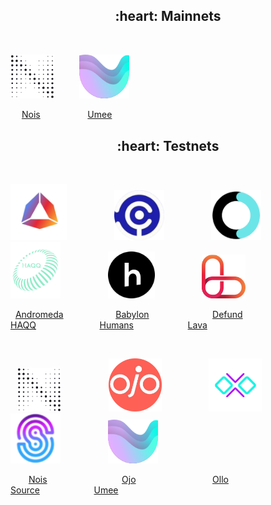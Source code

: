 <h2 align="center">:heart: Mainnets</h2>

<p>&nbsp;</p>

<img src="https://raw.githubusercontent.com/ShKmTr/test2/main/nois_black.svg" width="70"> &emsp; &emsp; <img src="https://raw.githubusercontent.com/ShKmTr/test2/main/umee.svg" width="80">

&emsp; [Nois](mainnets/nois/) &emsp; &emsp; &emsp; &emsp; [Umee](mainnets/umee/)

<h2 align="center">:heart: Testnets</h2>

<p>&nbsp;</p>

<img src="https://raw.githubusercontent.com/ShKmTr/test2/main/andromeda.png" width="90"> &emsp; &emsp; &emsp; &emsp; <img src="https://raw.githubusercontent.com/ShKmTr/test2/main/babylon.png" width="80"> &emsp; &emsp; &emsp; &emsp; <img src="https://raw.githubusercontent.com/ShKmTr/test2/main/defund.png" width="80"> &emsp; &emsp; &emsp; &emsp; <img src="https://raw.githubusercontent.com/ShKmTr/test2/main/haqq.svg" width="80"> &emsp; &emsp; &emsp; &emsp; <img src="https://raw.githubusercontent.com/ShKmTr/test2/main/humans.png" width="75"> &emsp; &emsp; &emsp; &emsp; <img src="https://raw.githubusercontent.com/ShKmTr/test2/main/lava.svg" width="70"> 

&nbsp; [Andromeda](testnets/andromeda/) &emsp; &emsp; &emsp; &emsp; &nbsp; [Babylon](testnets/baylon/) &emsp; &emsp; &emsp; &emsp; &emsp; &nbsp; [Defund](testnets/defund/) &emsp; &emsp; &emsp; &emsp;  &emsp; &nbsp; [HAQQ](testnets/haqq/) &emsp; &emsp; &emsp; &emsp; &emsp; &nbsp; [Humans](testnets/humans/)  &emsp; &emsp; &emsp; &emsp; &ensp; [Lava](testnets/lava/)

<p>&nbsp;</p>

&ensp; <img src="https://raw.githubusercontent.com/ShKmTr/test2/main/nois_black.svg" width="70"> &emsp; &emsp; &emsp; &emsp; <img src="https://raw.githubusercontent.com/ShKmTr/test2/main/ojo.png" width="85"> &emsp; &emsp; &emsp; &emsp; <img src="https://raw.githubusercontent.com/ShKmTr/test2/main/ollo.png" width="85"> &emsp; &emsp; &emsp; &emsp; <img src="https://raw.githubusercontent.com/ShKmTr/test2/main/source.png" width="80"> &emsp; &emsp; &emsp; &emsp; <img src="https://raw.githubusercontent.com/ShKmTr/test2/main/umee.svg" width="80">

&ensp; &emsp; [Nois](testnets/nois/) &emsp; &emsp; &emsp; &emsp; &emsp; &emsp; &nbsp; [Ojo](testnets/ojo/) &emsp; &emsp; &emsp; &emsp; &emsp; &emsp; &ensp; [Ollo](testnets/ollo/) &emsp; &emsp; &emsp; &emsp; &emsp; &emsp; &ensp; [Source](testnets/source/) &emsp; &emsp; &emsp; &emsp; &ensp; [Umee](testnets/umee/)

